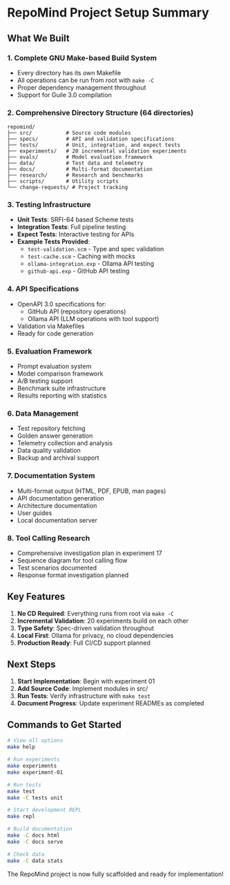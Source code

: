 # RepoMind Project Setup Summary

## What We Built

### 1. **Complete GNU Make-based Build System**
- Every directory has its own Makefile
- All operations can be run from root with `make -C`
- Proper dependency management throughout
- Support for Guile 3.0 compilation

### 2. **Comprehensive Directory Structure (64 directories)**
```
repomind/
├── src/           # Source code modules
├── specs/         # API and validation specifications  
├── tests/         # Unit, integration, and expect tests
├── experiments/   # 20 incremental validation experiments
├── evals/         # Model evaluation framework
├── data/          # Test data and telemetry
├── docs/          # Multi-format documentation
├── research/      # Research and benchmarks
├── scripts/       # Utility scripts
└── change-requests/ # Project tracking
```

### 3. **Testing Infrastructure**
- **Unit Tests**: SRFI-64 based Scheme tests
- **Integration Tests**: Full pipeline testing
- **Expect Tests**: Interactive testing for APIs
- **Example Tests Provided**:
  - `test-validation.scm` - Type and spec validation
  - `test-cache.scm` - Caching with mocks
  - `ollama-integration.exp` - Ollama API testing
  - `github-api.exp` - GitHub API testing

### 4. **API Specifications**
- OpenAPI 3.0 specifications for:
  - GitHub API (repository operations)
  - Ollama API (LLM operations with tool support)
- Validation via Makefiles
- Ready for code generation

### 5. **Evaluation Framework**
- Prompt evaluation system
- Model comparison framework
- A/B testing support
- Benchmark suite infrastructure
- Results reporting with statistics

### 6. **Data Management**
- Test repository fetching
- Golden answer generation
- Telemetry collection and analysis
- Data quality validation
- Backup and archival support

### 7. **Documentation System**
- Multi-format output (HTML, PDF, EPUB, man pages)
- API documentation generation
- Architecture documentation
- User guides
- Local documentation server

### 8. **Tool Calling Research**
- Comprehensive investigation plan in experiment 17
- Sequence diagram for tool calling flow
- Test scenarios documented
- Response format investigation planned

## Key Features

1. **No CD Required**: Everything runs from root via `make -C`
2. **Incremental Validation**: 20 experiments build on each other
3. **Type Safety**: Spec-driven validation throughout
4. **Local First**: Ollama for privacy, no cloud dependencies
5. **Production Ready**: Full CI/CD support planned

## Next Steps

1. **Start Implementation**: Begin with experiment 01
2. **Add Source Code**: Implement modules in src/
3. **Run Tests**: Verify infrastructure with `make test`
4. **Document Progress**: Update experiment READMEs as completed

## Commands to Get Started

```bash
# View all options
make help

# Run experiments
make experiments
make experiment-01

# Run tests
make test
make -C tests unit

# Start development REPL
make repl

# Build documentation
make -C docs html
make -C docs serve

# Check data
make -C data stats
```

The RepoMind project is now fully scaffolded and ready for implementation!
